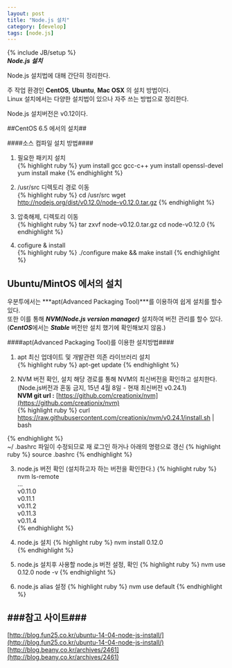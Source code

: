 ```yaml
---
layout: post
title: "Node.js 설치"
category: [develop]
tags: [node.js]
---
```

{% include JB/setup %}  
***Node.js 설치***  
  
Node.js 설치법에 대해 간단히 정리한다. 

주 작업 환경인 **CentOS**, **Ubuntu**, **Mac OSX** 의 설치 방법이다.   
Linux 설치에서는 다양한 설치법이 있으나 자주 쓰는 방법으로 정리한다.

Node.js 설치버전은 v0.12이다. 


##CentOS 6.5 에서의 설치##

####소스 컴파일 설치 방법####

1)  필요한 패키지 설치   
{% highlight ruby %}
yum install gcc gcc-c++
yum install openssl-devel
yum install make
{% endhighlight %}  


2)  /usr/src 디렉토리 경로 이동  
{% highlight ruby %}
cd /usr/src
wget http://nodejs.org/dist/v0.12.0/node-v0.12.0.tar.gz
{% endhighlight %}


3)  압축해제, 디렉토리 이동  
{% highlight ruby %} 
tar zxvf node-v0.12.0.tar.gz
cd node-v0.12.0
{% endhighlight %}

4) cofigure & install  
{% highlight ruby %} 
./configure
make && make install
{% endhighlight %}
  
**Ubuntu/MintOS** 에서의 설치 
---  
우분투에서는 ***apt(Advanced Packaging Tool)***를 이용하여 쉽게 설치를 할수 있다.   
또한 이를 통해 ***NVM(Node.js version manager)*** 설치하여
버전 관리를 할수 있다. (***CentOS***에서는 ***Stable*** 버전만 설치 했기에 확인해보지 않음.)  
  
####apt(Advanced Packaging Tool)를 이용한 설치방법####
 
1) apt 최신 업데이트 및  개발관련 의존 라이브러리 설치  
{% highlight ruby %}
apt-get update
{% endhighlight %}

2) NVM 버전 확인, 설치 
	해당 경로를 통해 NVM의 최신버전을 확인하고 설치한다.  
	(Node.js버전과 혼동 금지, 15년 4월 8일 - 현재 최신버전 v0.24.1)   
	**NVM git url :**  [https://github.com/creationix/nvm](https://github.com/creationix/nvm)  
{% highlight ruby %}
curl https://raw.githubusercontent.com/creationix/nvm/v0.24.1/install.sh | bash  
 
{% endhighlight %}  
 ~/ .bashrc 파일이 수정되므로 재 로그인 하거나 아래의 명령으로 갱신
{% highlight ruby %}
source .bashrc
{% endhighlight %}

3) node.js 버전 확인 (설치하고자 하는 버전을 확인한다.)
{% highlight ruby %}
nvm ls-remote  
…  
v0.11.0  
v0.11.1  
v0.11.2  
v0.11.3  
v0.11.4  
{% endhighlight %}

4) node.js 설치 
{% highlight ruby %}
nvm install 0.12.0  
{% endhighlight %}

5) node.js 설치후 사용할 node.js 버전 설정, 확인
{% highlight ruby %} 
nvm use 0.12.0
node -v 
{% endhighlight %}

6) node.js alias 설정
{% highlight ruby %} 
nvm use default
{% endhighlight %}


###참고 사이트###
---
[http://blog.fun25.co.kr/ubuntu-14-04-node-js-install/](http://blog.fun25.co.kr/ubuntu-14-04-node-js-install/)  
[http://blog.beany.co.kr/archives/2461](http://blog.beany.co.kr/archives/2461)




